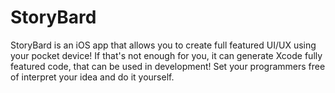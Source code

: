 # StoryBard
StoryBard is an iOS app that allows you to create full featured UI/UX using your pocket device! If that's not enough for you, it can generate Xcode fully featured code, that can be used in development! Set your programmers free of interpret your idea and do it yourself.
